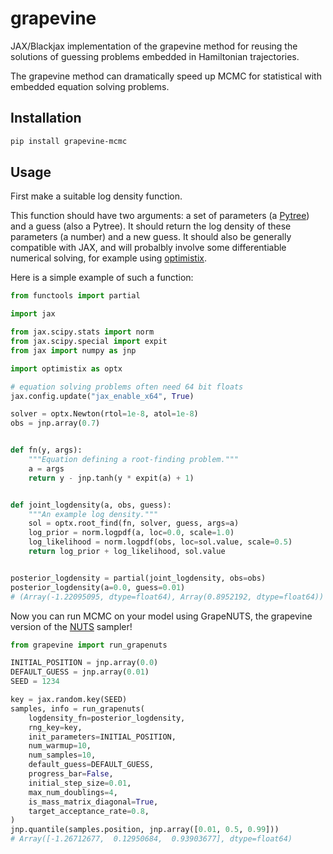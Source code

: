 # grapevine

JAX/Blackjax implementation of the grapevine method for reusing the solutions of guessing problems embedded in Hamiltonian trajectories. 

The grapevine method can dramatically speed up MCMC for statistical with embedded equation solving problems. 

## Installation

```sh
pip install grapevine-mcmc
```

## Usage

First make a suitable log density function.

This function should have two arguments: a set of parameters (a [Pytree](https://jax.readthedocs.io/en/latest/pytrees.html)) and a guess (also a Pytree). It should return the log density of these parameters (a number) and a new guess. It should also be generally compatible with JAX, and will probalbly involve some differentiable numerical solving, for example using [optimistix](https://docs.kidger.site/optimistix/).

Here is a simple example of such a function:

```python
from functools import partial

import jax

from jax.scipy.stats import norm
from jax.scipy.special import expit
from jax import numpy as jnp

import optimistix as optx

# equation solving problems often need 64 bit floats
jax.config.update("jax_enable_x64", True)

solver = optx.Newton(rtol=1e-8, atol=1e-8)
obs = jnp.array(0.7)


def fn(y, args):
    """Equation defining a root-finding problem."""
    a = args
    return y - jnp.tanh(y * expit(a) + 1)


def joint_logdensity(a, obs, guess):
    """An example log density."""
    sol = optx.root_find(fn, solver, guess, args=a)
    log_prior = norm.logpdf(a, loc=0.0, scale=1.0)
    log_likelihood = norm.logpdf(obs, loc=sol.value, scale=0.5)
    return log_prior + log_likelihood, sol.value


posterior_logdensity = partial(joint_logdensity, obs=obs)
posterior_logdensity(a=0.0, guess=0.01)
# (Array(-1.22095095, dtype=float64), Array(0.8952192, dtype=float64))
```

Now you can run MCMC on your model using GrapeNUTS, the grapevine version of the [NUTS](http://www.stat.columbia.edu/~gelman/research/published/nuts.pdf) sampler!

```python
from grapevine import run_grapenuts

INITIAL_POSITION = jnp.array(0.0)
DEFAULT_GUESS = jnp.array(0.01)
SEED = 1234

key = jax.random.key(SEED)
samples, info = run_grapenuts(
    logdensity_fn=posterior_logdensity,
    rng_key=key,
    init_parameters=INITIAL_POSITION,
    num_warmup=10,
    num_samples=10,
    default_guess=DEFAULT_GUESS,
    progress_bar=False,
    initial_step_size=0.01,
    max_num_doublings=4,
    is_mass_matrix_diagonal=True,
    target_acceptance_rate=0.8,
)
jnp.quantile(samples.position, jnp.array([0.01, 0.5, 0.99]))
# Array([-1.26712677,  0.12950684,  0.93903677], dtype=float64)
```
